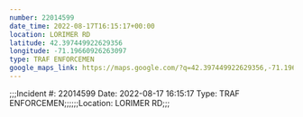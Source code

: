 ```yaml
---
number: 22014599
date_time: 2022-08-17T16:15:17+00:00
location: LORIMER RD
latitude: 42.397449922629356
longitude: -71.19660926263097
type: TRAF ENFORCEMEN
google_maps_link: https://maps.google.com/?q=42.397449922629356,-71.19660926263097
---
```


;;;Incident #: 22014599  Date: 2022-08-17 16:15:17   Type: TRAF ENFORCEMEN;;;;;;Location: LORIMER RD;;;
